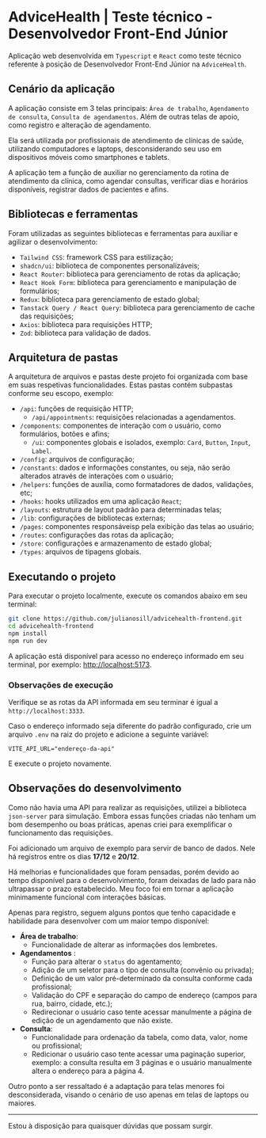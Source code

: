 # AdviceHealth | Teste técnico - Desenvolvedor Front-End Júnior

Aplicação web desenvolvida em `Typescript` e `React` como teste técnico referente à posição de Desenvolvedor Front-End Júnior na `AdviceHealth`.

## Cenário da aplicação

A aplicação consiste em 3 telas principais: `Área de trabalho`, `Agendamento de consulta`, `Consulta de agendamentos`. Além de outras telas de apoio, como registro e alteração de agendamento.

Ela será utilizada por profissionais de atendimento de clínicas de saúde, utilizando computadores e laptops, desconsiderando seu uso em dispositivos móveis como smartphones e tablets.

A aplicação tem a função de auxiliar no gerenciamento da rotina de atendimento da clínica, como agendar consultas, verificar dias e horários disponíveis, registrar dados de pacientes e afins.

## Bibliotecas e ferramentas

Foram utilizadas as seguintes bibliotecas e ferramentas para auxiliar e agilizar o desenvolvimento:
- `Tailwind CSS`: framework CSS para estilização;
- `shadcn/ui`: biblioteca de componentes personalizáveis;
- `React Router`: biblioteca para gerenciamento de rotas da aplicação;
- `React Hook Form`: biblioteca para gerenciamento e manipulação de formulários;
- `Redux`: biblioteca para gerenciamento de estado global;
- `Tanstack Query / React Query`: biblioteca para gerenciamento de cache das requisições; 
- `Axios`: biblioteca para requisições HTTP; 
- `Zod`: biblioteca para validação de dados.

## Arquitetura de pastas

A arquitetura de arquivos e pastas deste projeto foi organizada com base em suas respetivas funcionalidades. Estas pastas contém subpastas conforme seu escopo, exemplo:
- `/api`: funções de requisição HTTP;
  - `/api/appointments`: requisições relacionadas a agendamentos.
- `/components`: componentes de interação com o usuário, como formulários, botões e afins;
  - `/ui`: componentes globais e isolados, exemplo: `Card`, `Button`, `Input`, `Label`.
- `/config`: arquivos de configuração;
- `/constants`: dados e informações constantes, ou seja, não serão alterados através de interações com o usuário;
- `/helpers`: funções de auxília, como formatadores de dados, validações, etc;
- `/hooks`: hooks utilizados em uma aplicação `React`;
- `/layouts`: estrutura de layout padrão para determinadas telas;
- `/lib`: configurações de bibliotecas externas;
- `/pages`: componentes responsáveisp pela exibição das telas ao usuário;
- `/routes`: configurações das rotas da aplicação;
- `/store`: configurações e armazenamento de estado global;
- `/types`: arquivos de tipagens globais.

## Executando o projeto

Para executar o projeto localmente, execute os comandos abaixo em seu terminal:

```bash
git clone https://github.com/julianosill/advicehealth-frontend.git
cd advicehealth-frontend
npm install
npm run dev
```

A aplicação está disponível para acesso no endereço informado em seu terminal, por exemplo: [http://localhost:5173](http://localhost:5173).

### Observações de execução

Verifique se as rotas da API informada em seu terminar é igual a `http://localhost:3333`.

Caso o endereço informado seja diferente do padrão configurado, crie um arquivo `.env` na raiz do projeto e adicione a seguinte variável:

```
VITE_API_URL="endereço-da-api"
```
E execute o projeto novamente.

## Observações do desenvolvimento

Como não havia uma API para realizar as requisições, utilizei a biblioteca `json-server` para simulação. Embora essas funções criadas não tenham um bom desempenho ou boas práticas, apenas criei para exemplificar o funcionamento das requisições.

Foi adicionado um arquivo de exemplo para servir de banco de dados. Nele há registros entre os dias **17/12** e **20/12**.

Há melhorias e funcionalidades que foram pensadas, porém devido ao tempo disponível para o desenvolvimento, foram deixadas de lado para não ultrapassar o prazo estabelecido. Meu foco foi em tornar a aplicação minimamente funcional com interações básicas.

Apenas para registro, seguem alguns pontos que tenho capacidade e habilidade para desenvolver com um maior tempo disponível:

- **Área de trabalho**:
  - Funcionalidade de alterar as informações dos lembretes.
- **Agendamentos** :
  - Função para alterar o `status` do agentamento;
  - Adição de um seletor para o tipo de consulta (convênio ou privada);
  - Definição de um valor pré-determinado da consulta conforme cada profissional;
  - Validação do CPF e separação do campo de endereço (campos para rua, bairro, cidade, etc.);
  - Redirecionar o usuário caso tente acessar manulmente a página de edição de un agendamento que não existe.
- **Consulta**:
  - Funcionalidade para ordenação da tabela, como data, valor, nome ou profissional;
  - Redicionar o usuário caso tente acessar uma paginação superior, exemplo: a consulta resulta em 3 páginas e o usuário manualmente altera o endereço para a página 4.

Outro ponto a ser ressaltado é a adaptação para telas menores foi desconsiderada, visando o cenário de uso apenas em telas de laptops ou maiores.

---

Estou à disposição para quaisquer dúvidas que possam surgir.